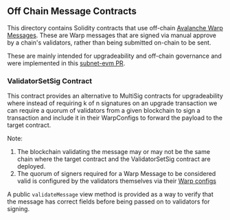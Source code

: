 ## Off Chain Message Contracts

This directory contains Solidity contracts that use off-chain [Avalanche Warp Messages](https://docs.avax.network/build/cross-chain/awm/overview). These are Warp messages that are signed via manual approve by a chain's validators, rather than being submitted on-chain to be sent.

These are mainly intended for upgradeability and off-chain governance and were implemented in this [subnet-evm PR](https://github.com/ava-labs/subnet-evm/issues/729).

### ValidatorSetSig Contract

This contract provides an alternative to MultiSig contracts for upgradeability where instead of requiring k of n signatures on an upgrade transaction we can require a quorum of validators from a given blockchain to sign a transaction and include it in their WarpConfigs to forward the payload to the target contract.

Note:
1. The blockchain validating the message may or may not be the same chain where the target contract and the ValidatorSetSig contract are deployed.
2. The quorum of signers required for a Warp Message to be considered valid is configured by the validators themselves via their [Warp configs](https://github.com/ava-labs/subnet-evm/issues/729)

A public `validateMessage` view method is provided as a way to verify that the message has correct fields before being passed on to validators for signing.